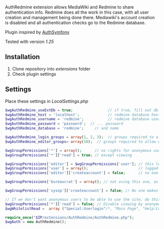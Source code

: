 AuthRedmine extension allows MediaWiki and Redmine to share authentication info. Redmine does all the work in this case, with all user creation and management being done there. Mediawiki's account creation is disabled and all authentication checks go to the Redmine database.

Plugin inspired by [AuthSymfony](https://www.mediawiki.org/wiki/Extension:AuthSymfony)

Tested with version *1.25*

## Installation

1. Clone repository into *extensions* folder
2. Check plugin settings

## Settings

Place these settings in *LocalSettings.php*

```php
$wgAuthRedmine_useExtDb = true;                // if true, fill out db info below
$wgAuthRedmine_host = 'localhost';             // redmine database host
$wgAuthRedmine_username = 'redmine';           // redmine database user login
$wgAuthRedmine_password = 'password';  // ... password
$wgAuthRedmine_database = 'redmine';     // and name

$wgAuthRedmine_login_groups = array(1, 2, 3);  // groups required to allow logins. leave blank if everyone can log in
$wgAuthRedmine_editor_groups= array(10);  // groups required to allow editing. leave blank if everyone can edit

$wgGroupPermissions['*'] = array();      // no rights for anonymous users
$wgGroupPermissions['*']['read'] = true; // except viewing

$wgGroupPermissions['editor'] = $wgGroupPermissions['user']; // this lets us control who's a "normal user"
$wgGroupPermissions['user'] = array();                       // logged-in users have no rights by default
$wgGroupPermissions['editor']['createaccount'] = false;      // no one can make an account on their own

$wgGroupPermissions['bureaucrat'] = array(); // not using this one, as Symfony does rights management

$wgGroupPermissions['sysop']['createaccount'] = false; // No one makes accounts!

// If we don't want anonymous users to be able to use the site, do this:
$wgGroupPermissions['*']['read'] = false; // Disable viewing by anonymous users
$wgWhitelistRead =  array ("Special:Userlogin"/*, "Main Page", "Help:Contents"*/); // but let them log in

require_once("$IP/extensions/AuthRedmine/AuthRedmine.php");
$wgAuth = new AuthRedmine();
```

